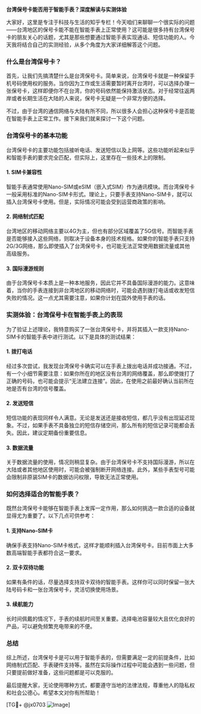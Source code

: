 **台湾保号卡能否用于智能手表？深度解读与实测体验**

大家好，这里是专注于科技与生活的知乎专栏！今天咱们来聊聊一个很实际的问题——台湾地区的保号卡能不能在智能手表上正常使用？这可能是很多持有台湾保号卡的朋友关心的话题，尤其是那些想要通过智能手表实现通话、短信功能的人。今天我将结合自己的实测经验，从多个角度为大家详细解答这个问题。

### 什么是台湾保号卡？

首先，让我们先搞清楚什么是台湾保号卡。简单来说，台湾保号卡就是一种保留手机号码使用权的服务。当你因为工作或生活需要暂时离开台湾时，可以选择办理一张保号卡，这样即便你不在台湾，你的号码依然能保持激活状态。对于经常往返两岸或者长期生活在大陆的人来说，保号卡无疑是一个非常方便的选择。

不过，由于台湾的通信网络与大陆有所不同，所以很多人会担心这种保号卡是否能在智能手表上正常工作。接下来我们就来探讨一下这个问题。

### 台湾保号卡的基本功能

台湾保号卡的主要功能包括接听电话、发送短信以及上网等。这些功能听起来似乎和智能手表的要求完全匹配，但实际上，这里存在一些技术上的限制。

#### 1. **SIM卡兼容性**
智能手表通常使用Nano-SIM或eSIM（嵌入式SIM）作为通讯模块。而台湾保号卡一般采用标准的Nano-SIM卡形式。理论上，只要手表支持Nano-SIM卡，就可以插入台湾保号卡使用。但是，实际情况可能会受到运营商政策的影响。

#### 2. **网络制式匹配**
台湾地区的移动网络主要以4G为主，但也有部分区域覆盖了5G信号。而智能手表是否能够接入这些网络，则取决于设备本身的技术规格。如果你的智能手表只支持2G/3G网络，那么即使插入了台湾保号卡，也可能无法正常使用数据流量或其他高级服务。

#### 3. **国际漫游规则**
由于台湾保号卡本质上是一种本地服务，因此它并不具备国际漫游的能力。这意味着，当你的手表连接到非台湾地区的移动网络时，可能会遇到拨打电话或收发短信失败的情况。这一点尤其需要注意，如果你计划在国外使用手表的话。

### 实测体验：台湾保号卡在智能手表上的表现

为了验证上述理论，我特意购买了一张台湾保号卡，并将其插入一款支持Nano-SIM卡的智能手表中进行测试。以下是具体的测试结果：

#### 1. **拨打电话**
经过多次尝试，我发现台湾保号卡确实可以在手表上拨出电话并成功接通。不过，有一个小细节需要注意：如果你所在的地区没有台湾的网络覆盖，那么即使拨打了正确的号码，也可能会提示“无法建立连接”。因此，在使用之前最好确认当前所在地是否有台湾的信号覆盖。

#### 2. **发送短信**
短信功能的表现同样令人满意。无论是发送还是接收短信，都几乎没有出现延迟现象。不过，如果手表不具备独立的短信存储空间，那么所有的短信记录可能都会丢失。因此，建议定期备份重要信息。

#### 3. **数据流量**
关于数据流量的使用，情况则稍显复杂。由于台湾保号卡不支持国际漫游，所以在大陆或者其他地区使用时，可能会被强制断开网络连接。此外，某些手表型号可能会限制非原装SIM卡的数据访问权限，导致无法正常使用。

### 如何选择适合的智能手表？

既然台湾保号卡能够在智能手表上发挥一定作用，那么如何挑选一款合适的设备就显得尤为重要了。以下几点可供参考：

#### 1. **支持Nano-SIM卡**
确保手表支持Nano-SIM卡格式，这样才能顺利插入台湾保号卡。目前市面上大多数高端智能手表都符合这一要求。

#### 2. **双卡双待功能**
如果有条件的话，尽量选择支持双卡双待的智能手表。这样你可以同时保留一张大陆号码卡和一张台湾保号卡，灵活切换使用场景。

#### 3. **续航能力**
长时间佩戴的情况下，手表的续航时间至关重要。选择电池容量较大且优化良好的产品，可以避免频繁充电带来的不便。

### 总结

综上所述，台湾保号卡是可以用于智能手表的，但需要满足一定的前提条件，比如网络制式匹配、手表硬件支持等。虽然在实际操作过程中可能会遇到一些问题，但只要提前做好准备，这些问题都是可以克服的。

最后提醒大家，无论使用哪种方式，都要遵守当地的法律法规，尊重他人的隐私权和社会公德心。希望本文对你有所帮助！

[TG💪+ @jx0703 ![Image](https://github.com/user-attachments/assets/dbca1d08-cadb-493c-b0ec-ad6f7a83f270)]